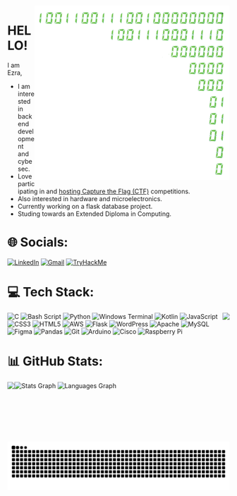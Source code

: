 
<img align="right" src="binary.png">

# HELLO!
I am Ezra, 
- I am interested in backend development and cybesec.
- Love participating in and [hosting Capture the Flag (CTF)](https://stentors.github.io) competitions.
- Also interested in hardware and microelectronics. 
- Currently working on a flask database project.
- Studing towards an Extended Diploma in Computing.


# 🌐 Socials:
<div align="left">
  <a href="https://linkedin.com/in/ezra-baldwin-stentors"><img src="https://img.shields.io/static/v1?message=LinkedIn&logo=linkedin&label=&color=0077B5&logoColor=white&labelColor=&style=for-the-badge" height="35" alt="LinkedIn" /></a>
  <a href="mailto:ezraibaldwin@gmail.com"><img src="https://img.shields.io/static/v1?message=Gmail&logo=gmail&label=&color=D14836&logoColor=white&labelColor=&style=for-the-badge" height="35" alt="Gmail" /></a>
  <a href="https://tryhackme.com/r/p/STENTOR"><img src="https://img.shields.io/static/v1?message=TryHackMe&logo=tryhackme&label=&color=88cc14&logoColor=white&labelColor=&style=for-the-badge" height="35" alt="TryHackMe" /></a>
</div>



# 💻 Tech Stack:
<img align="right" height="150" src="https://media1.giphy.com/media/v1.Y2lkPTc5MGI3NjExZ3BlZXJxdjdqYWRtdTVkd3d3dTZpZmN0YTFveDJxejVjZHppM2dmdyZlcD12MV9pbnRlcm5hbF9naWZfYnlfaWQmY3Q9Zw/UT7dXyL7qTtjG/giphy.gif"  />

![C](https://img.shields.io/badge/c-%2300599C.svg?style=for-the-badge&logo=c&logoColor=white) 
![Bash Script](https://img.shields.io/badge/bash_script-%23121011.svg?style=for-the-badge&logo=gnu-bash&logoColor=white) 
![Python](https://img.shields.io/badge/python-3670A0?style=for-the-badge&logo=python&logoColor=ffdd54)
![Windows Terminal](https://img.shields.io/badge/Windows%20Terminal-%234D4D4D.svg?style=for-the-badge&logo=windows-terminal&logoColor=white)
![Kotlin](https://img.shields.io/badge/kotlin-%237F52FF.svg?style=for-the-badge&logo=kotlin&logoColor=white) 
![JavaScript](https://img.shields.io/badge/javascript-%23323330.svg?style=for-the-badge&logo=javascript&logoColor=%23F7DF1E) 
![CSS3](https://img.shields.io/badge/css3-%231572B6.svg?style=for-the-badge&logo=css3&logoColor=white) 
![HTML5](https://img.shields.io/badge/html5-%23E34F26.svg?style=for-the-badge&logo=html5&logoColor=white) 
![AWS](https://img.shields.io/badge/AWS-%23FF9900.svg?style=for-the-badge&logo=amazon-aws&logoColor=white) 
![Flask](https://img.shields.io/badge/flask-%23000.svg?style=for-the-badge&logo=flask&logoColor=white)
![WordPress](https://img.shields.io/badge/WordPress-%23117AC9.svg?style=for-the-badge&logo=WordPress&logoColor=white) 
![Apache](https://img.shields.io/badge/apache-%23D42029.svg?style=for-the-badge&logo=apache&logoColor=white) 
![MySQL](https://img.shields.io/badge/mysql-4479A1.svg?style=for-the-badge&logo=mysql&logoColor=white) 
![Figma](https://img.shields.io/badge/figma-%23F24E1E.svg?style=for-the-badge&logo=figma&logoColor=white) 
![Pandas](https://img.shields.io/badge/pandas-%23150458.svg?style=for-the-badge&logo=pandas&logoColor=white) 
![Git](https://img.shields.io/badge/git-%23F05033.svg?style=for-the-badge&logo=git&logoColor=white) 
![Arduino](https://img.shields.io/badge/-Arduino-00979D?style=for-the-badge&logo=Arduino&logoColor=white)
![Cisco](https://img.shields.io/badge/cisco-%23049fd9.svg?style=for-the-badge&logo=cisco&logoColor=black) 
![Raspberry Pi](https://img.shields.io/badge/-Raspberry_Pi-C51A4A?style=for-the-badge&logo=Raspberry-Pi) 

# 📊 GitHub Stats:
<div align="left">
  <img align="left" height="135" src="https://media2.giphy.com/media/v1.Y2lkPTc5MGI3NjExMGh3N2ltbG41czd1YTh0OGR0Z2EwNzh0ZnhrbHpybGFxejQ0OW85NiZlcD12MV9pbnRlcm5hbF9naWZfYnlfaWQmY3Q9Zw/il49eQumsbadTznOH7/giphy.gif"  />
  <img height="135" src="https://github-readme-stats.vercel.app/api?username=stentors&hide_title=false&hide_rank=false&show_icons=true&include_all_commits=true&count_private=true&disable_animations=false&theme=gruvbox&locale=en&hide_border=false" height="150" alt="Stats Graph" />
  <img height="135" src="https://github-readme-stats.vercel.app/api/top-langs?username=stentors&locale=en&hide_title=false&layout=compact&card_width=320&langs_count=5&theme=gruvbox&hide_border=false" height="150" alt="Languages Graph" />
</div>


<picture>
  <source media="(prefers-color-scheme: dark)" srcset="https://raw.githubusercontent.com/stentors/stentors/output/github-snake-dark.svg" />
  <source media="(prefers-color-scheme: light)" srcset="https://raw.githubusercontent.com/stentors/stentors/output/github-snake.svg" />
  <img alt="github-snake" src="https://raw.githubusercontent.com/stentors/stentors/output/github-snake.svg" />
</picture>
